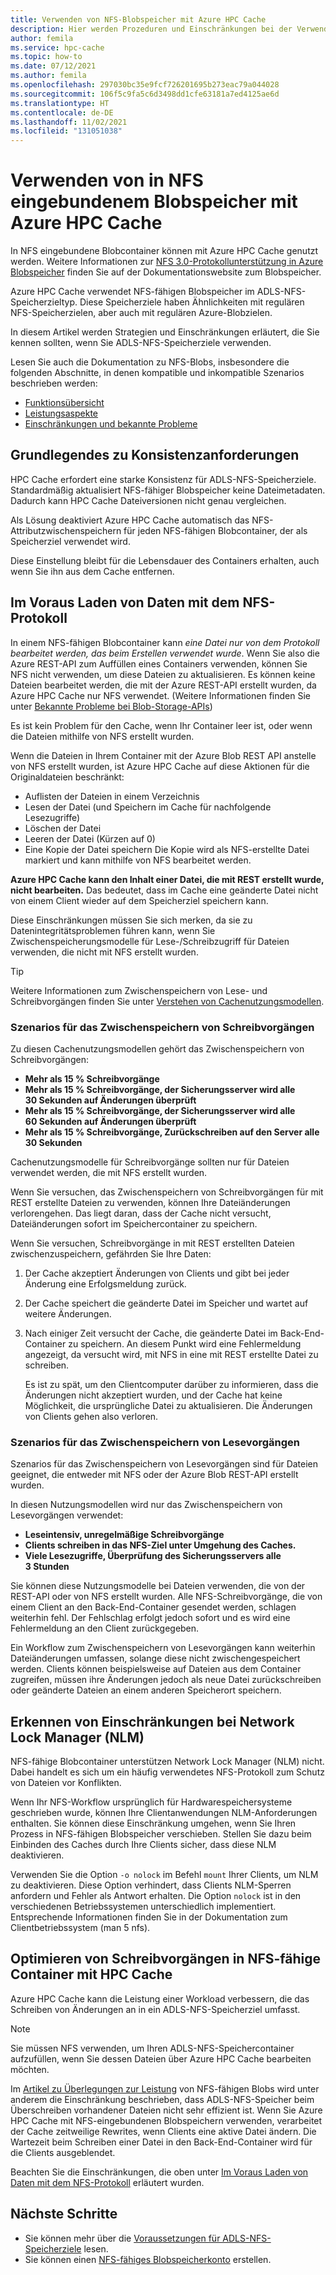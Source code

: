```yaml
---
title: Verwenden von NFS-Blobspeicher mit Azure HPC Cache
description: Hier werden Prozeduren und Einschränkungen bei der Verwendung des ADLS-NFS-Blobspeichers mit Azure HPC Cache beschrieben.
author: femila
ms.service: hpc-cache
ms.topic: how-to
ms.date: 07/12/2021
ms.author: femila
ms.openlocfilehash: 297030bc35e9fcf726201695b273eac79a044028
ms.sourcegitcommit: 106f5c9fa5c6d3498dd1cfe63181a7ed4125ae6d
ms.translationtype: HT
ms.contentlocale: de-DE
ms.lasthandoff: 11/02/2021
ms.locfileid: "131051038"
---
```

# <a name="use-nfs-mounted-blob-storage-with-azure-hpc-cache"></a>Verwenden von in NFS eingebundenem Blobspeicher mit Azure HPC Cache

In NFS eingebundene Blobcontainer können mit Azure HPC Cache genutzt werden. Weitere Informationen zur [NFS 3.0-Protokollunterstützung in Azure Blobspeicher](../storage/blobs/network-file-system-protocol-support.md) finden Sie auf der Dokumentationswebsite zum Blobspeicher.

Azure HPC Cache verwendet NFS-fähigen Blobspeicher im ADLS-NFS-Speicherzieltyp. Diese Speicherziele haben Ähnlichkeiten mit regulären NFS-Speicherzielen, aber auch mit regulären Azure-Blobzielen.

In diesem Artikel werden Strategien und Einschränkungen erläutert, die Sie kennen sollten, wenn Sie ADLS-NFS-Speicherziele verwenden.

Lesen Sie auch die Dokumentation zu NFS-Blobs, insbesondere die folgenden Abschnitte, in denen kompatible und inkompatible Szenarios beschrieben werden:

* [Funktionsübersicht](../storage/blobs/network-file-system-protocol-support.md)
* [Leistungsaspekte](../storage/blobs/network-file-system-protocol-support-performance.md)
* [Einschränkungen und bekannte Probleme](../storage/blobs/network-file-system-protocol-known-issues.md)

## <a name="understand-consistency-requirements"></a>Grundlegendes zu Konsistenzanforderungen

HPC Cache erfordert eine starke Konsistenz für ADLS-NFS-Speicherziele. Standardmäßig aktualisiert NFS-fähiger Blobspeicher keine Dateimetadaten. Dadurch kann HPC Cache Dateiversionen nicht genau vergleichen.

Als Lösung deaktiviert Azure HPC Cache automatisch das NFS-Attributzwischenspeichern für jeden NFS-fähigen Blobcontainer, der als Speicherziel verwendet wird.

Diese Einstellung bleibt für die Lebensdauer des Containers erhalten, auch wenn Sie ihn aus dem Cache entfernen.

## <a name="pre-load-data-with-nfs-protocol"></a>Im Voraus Laden von Daten mit dem NFS-Protokoll
<!-- cross-referenced from hpc-cache-ingest.md and here -->

In einem NFS-fähigen Blobcontainer kann *eine Datei nur von dem Protokoll bearbeitet werden, das beim Erstellen verwendet wurde*. Wenn Sie also die Azure REST-API zum Auffüllen eines Containers verwenden, können Sie NFS nicht verwenden, um diese Dateien zu aktualisieren. Es können keine Dateien bearbeitet werden, die mit der Azure REST-API erstellt wurden, da Azure HPC Cache nur NFS verwendet. (Weitere Informationen finden Sie unter [Bekannte Probleme bei Blob-Storage-APIs](../storage/blobs/data-lake-storage-known-issues.md#blob-storage-apis))

Es ist kein Problem für den Cache, wenn Ihr Container leer ist, oder wenn die Dateien mithilfe von NFS erstellt wurden.

Wenn die Dateien in Ihrem Container mit der Azure Blob REST API anstelle von NFS erstellt wurden, ist Azure HPC Cache auf diese Aktionen für die Originaldateien beschränkt:

* Auflisten der Dateien in einem Verzeichnis
* Lesen der Datei (und Speichern im Cache für nachfolgende Lesezugriffe)
* Löschen der Datei
* Leeren der Datei (Kürzen auf 0)
* Eine Kopie der Datei speichern Die Kopie wird als NFS-erstellte Datei markiert und kann mithilfe von NFS bearbeitet werden.

**Azure HPC Cache kann den Inhalt einer Datei, die mit REST erstellt wurde, nicht bearbeiten.** Das bedeutet, dass im Cache eine geänderte Datei nicht von einem Client wieder auf dem Speicherziel speichern kann.

Diese Einschränkungen müssen Sie sich merken, da sie zu Datenintegritätsproblemen führen kann, wenn Sie Zwischenspeicherungsmodelle für Lese-/Schreibzugriff für Dateien verwenden, die nicht mit NFS erstellt wurden.

> [!TIP]
> Weitere Informationen zum Zwischenspeichern von Lese- und Schreibvorgängen finden Sie unter [Verstehen von Cachenutzungsmodellen](cache-usage-models.md).

### <a name="write-caching-scenarios"></a>Szenarios für das Zwischenspeichern von Schreibvorgängen

Zu diesen Cachenutzungsmodellen gehört das Zwischenspeichern von Schreibvorgängen:

* **Mehr als 15 % Schreibvorgänge**
* **Mehr als 15 % Schreibvorgänge, der Sicherungsserver wird alle 30 Sekunden auf Änderungen überprüft**
* **Mehr als 15 % Schreibvorgänge, der Sicherungsserver wird alle 60 Sekunden auf Änderungen überprüft**
* **Mehr als 15 % Schreibvorgänge, Zurückschreiben auf den Server alle 30 Sekunden**

Cachenutzungsmodelle für Schreibvorgänge sollten nur für Dateien verwendet werden, die mit NFS erstellt wurden.

Wenn Sie versuchen, das Zwischenspeichern von Schreibvorgängen für mit REST erstellte Dateien zu verwenden, können Ihre Dateiänderungen verlorengehen. Das liegt daran, dass der Cache nicht versucht, Dateiänderungen sofort im Speichercontainer zu speichern.

Wenn Sie versuchen, Schreibvorgänge in mit REST erstellten Dateien zwischenzuspeichern, gefährden Sie Ihre Daten:

1. Der Cache akzeptiert Änderungen von Clients und gibt bei jeder Änderung eine Erfolgsmeldung zurück.
1. Der Cache speichert die geänderte Datei im Speicher und wartet auf weitere Änderungen.
1. Nach einiger Zeit versucht der Cache, die geänderte Datei im Back-End-Container zu speichern. An diesem Punkt wird eine Fehlermeldung angezeigt, da versucht wird, mit NFS in eine mit REST erstellte Datei zu schreiben.

   Es ist zu spät, um den Clientcomputer darüber zu informieren, dass die Änderungen nicht akzeptiert wurden, und der Cache hat keine Möglichkeit, die ursprüngliche Datei zu aktualisieren. Die Änderungen von Clients gehen also verloren.

### <a name="read-caching-scenarios"></a>Szenarios für das Zwischenspeichern von Lesevorgängen

Szenarios für das Zwischenspeichern von Lesevorgängen sind für Dateien geeignet, die entweder mit NFS oder der Azure Blob REST-API erstellt wurden.

In diesen Nutzungsmodellen wird nur das Zwischenspeichern von Lesevorgängen verwendet:

* **Leseintensiv, unregelmäßige Schreibvorgänge**
* **Clients schreiben in das NFS-Ziel unter Umgehung des Caches.**
* **Viele Lesezugriffe, Überprüfung des Sicherungsservers alle 3 Stunden**

Sie können diese Nutzungsmodelle bei Dateien verwenden, die von der REST-API oder von NFS erstellt wurden. Alle NFS-Schreibvorgänge, die von einem Client an den Back-End-Container gesendet werden, schlagen weiterhin fehl. Der Fehlschlag erfolgt jedoch sofort und es wird eine Fehlermeldung an den Client zurückgegeben.

Ein Workflow zum Zwischenspeichern von Lesevorgängen kann weiterhin Dateiänderungen umfassen, solange diese nicht zwischengespeichert werden. Clients können beispielsweise auf Dateien aus dem Container zugreifen, müssen ihre Änderungen jedoch als neue Datei zurückschreiben oder geänderte Dateien an einem anderen Speicherort speichern.

## <a name="recognize-network-lock-manager-nlm-limitations"></a>Erkennen von Einschränkungen bei Network Lock Manager (NLM)

NFS-fähige Blobcontainer unterstützen Network Lock Manager (NLM) nicht. Dabei handelt es sich um ein häufig verwendetes NFS-Protokoll zum Schutz von Dateien vor Konflikten.

Wenn Ihr NFS-Workflow ursprünglich für Hardwarespeichersysteme geschrieben wurde, können Ihre Clientanwendungen NLM-Anforderungen enthalten. Sie können diese Einschränkung umgehen, wenn Sie Ihren Prozess in NFS-fähigen Blobspeicher verschieben. Stellen Sie dazu beim Einbinden des Caches durch Ihre Clients sicher, dass diese NLM deaktivieren.

Verwenden Sie die Option ``-o nolock`` im Befehl ``mount`` Ihrer Clients, um NLM zu deaktivieren. Diese Option verhindert, dass Clients NLM-Sperren anfordern und Fehler als Antwort erhalten. Die Option ``nolock`` ist in den verschiedenen Betriebssystemen unterschiedlich implementiert. Entsprechende Informationen finden Sie in der Dokumentation zum Clientbetriebssystem (man 5 nfs).

## <a name="streamline-writes-to-nfs-enabled-containers-with-hpc-cache"></a>Optimieren von Schreibvorgängen in NFS-fähige Container mit HPC Cache

Azure HPC Cache kann die Leistung einer Workload verbessern, die das Schreiben von Änderungen an in ein ADLS-NFS-Speicherziel umfasst.

> [!NOTE]
> Sie müssen NFS verwenden, um Ihren ADLS-NFS-Speichercontainer aufzufüllen, wenn Sie dessen Dateien über Azure HPC Cache bearbeiten möchten.

Im [Artikel zu Überlegungen zur Leistung](../storage/blobs/network-file-system-protocol-support-performance.md) von NFS-fähigen Blobs wird unter anderem die Einschränkung beschrieben, dass ADLS-NFS-Speicher beim Überschreiben vorhandener Dateien nicht sehr effizient ist. Wenn Sie Azure HPC Cache mit NFS-eingebundenen Blobspeichern verwenden, verarbeitet der Cache zeitweilige Rewrites, wenn Clients eine aktive Datei ändern. Die Wartezeit beim Schreiben einer Datei in den Back-End-Container wird für die Clients ausgeblendet.

Beachten Sie die Einschränkungen, die oben unter [Im Voraus Laden von Daten mit dem NFS-Protokoll](#pre-load-data-with-nfs-protocol) erläutert wurden.

## <a name="next-steps"></a>Nächste Schritte

* Sie können mehr über die [Voraussetzungen für ADLS-NFS-Speicherziele](hpc-cache-prerequisites.md#nfs-mounted-blob-adls-nfs-storage-requirements) lesen.
* Sie können einen [NFS-fähiges Blobspeicherkonto](../storage/blobs/network-file-system-protocol-support-how-to.md) erstellen.
